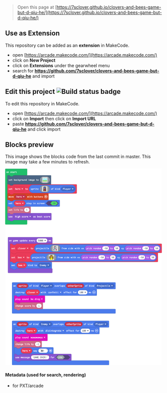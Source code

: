  


> Open this page at [https://7sclover.github.io/clovers-and-bees-game-but-d-qiu-he/](https://7sclover.github.io/clovers-and-bees-game-but-d-qiu-he/)

## Use as Extension

This repository can be added as an **extension** in MakeCode.

* open [https://arcade.makecode.com/](https://arcade.makecode.com/)
* click on **New Project**
* click on **Extensions** under the gearwheel menu
* search for **https://github.com/7sclover/clovers-and-bees-game-but-d-qiu-he** and import

## Edit this project ![Build status badge](https://github.com/7sclover/clovers-and-bees-game-but-d-qiu-he/workflows/MakeCode/badge.svg)

To edit this repository in MakeCode.

* open [https://arcade.makecode.com/](https://arcade.makecode.com/)
* click on **Import** then click on **Import URL**
* paste **https://github.com/7sclover/clovers-and-bees-game-but-d-qiu-he** and click import

## Blocks preview

This image shows the blocks code from the last commit in master.
This image may take a few minutes to refresh.

![A rendered view of the blocks](https://github.com/7sclover/clovers-and-bees-game-but-d-qiu-he/raw/master/.github/makecode/blocks.png)

#### Metadata (used for search, rendering)

* for PXT/arcade
<script src="https://makecode.com/gh-pages-embed.js"></script><script>makeCodeRender("{{ site.makecode.home_url }}", "{{ site.github.owner_name }}/{{ site.github.repository_name }}");</script>
